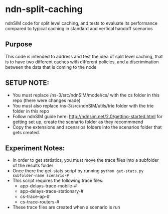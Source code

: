 # ndn-split-caching
ndnSIM code for split level caching, and tests to evaluate its performance compared to typical caching in standard and vertical handoff scenarios

## Purpose
This code is intended to address and test the idea of split level caching, that is to have two different caches with different policies, and a discrimination between the data that is coming to the node

## SETUP NOTE:
* You must replace /ns-3/src/ndnSIM/model/cs/ with the cs folder in this repo (there were changes made)
* You must also replace /ns-3/src/ndnSIM/utils/trie folder with the trie folder in this repo
* Follow ndnSIM guide here: http://ndnsim.net/2.0/getting-started.html for getting set up, create the scenario folder as they recommmend
* Copy the extensions and scenarios folders into the scenarios folder that gets created.


## Experiment Notes:
* In order to get statistics, you must move the trace files into a subfolder of the results folder
* Once there the get-stats script by running `python get-stats.py subfolder-name scenario-#`
* This script requires the following trace files:
    * app-delays-trace-mobile-#
    * app-delays-trace-stationary-#
    * cs-trace-ap-#
    * cs-trace-routers-#
* These trace files are created when a scenario is run